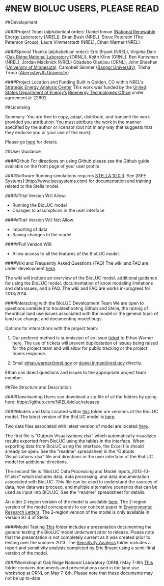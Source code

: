 #NEW BIOLUC USERS, PLEASE READ
==============================
##Development

####Project Team (alphabetical order): 
Daniel Inman ([National Renewable Energy Laboratory](http://www.nrel.gov/) [NREL]), Brian Bush (NREL), Steve Peterson (The Peterson Group), Laura Vimmerstadt (NREL), Ethan Warner (NREL)

####Special Thanks (alphabetical order):
Eric Bryant (NREL), Virginia Dale ([Oak Ridge National Laboratory](http://www.ornl.gov/) [ORNL]), Keith Kline (ORNL), Ben Kuntsman (NREL), Jordan Macknick (NREL)
Gbadebo Oladosu (ORNL), John Sheehan ([University of Minnesota](http://www1.umn.edu/twincities/index.html)), Campbell Skinner ([Bangor University](http://www.bangor.ac.uk/)), Trisha Troop ([Aberystwyth University](http://www.aber.ac.uk/en/)) 

####Project Location and Funding
Built in Golden, CO within NREL's [Strategic Energy Analysis Center](http://www.nrel.gov/analysis/about_office.html)
This work was funded by the [United States Department of Energy’s](http://energy.gov/) [Bioenergy Technologies Office](http://www1.eere.energy.gov/bioenergy/) under agreement #: 22692

##Licensing

Summary: You are free to copy, adapt, distribute, and transmit the work provided you attribution. You must attribute the work in the manner specified by the author or licensor (but not in any way that suggests that they endorse you or your use of the work).

Please go [here](http://creativecommons.org/licenses/by-sa/3.0/) for details.

##User Guidance

####Github
For directions on using Github please see the Github guide available on the front page of your user profile.

####Software
Running simulations requires [STELLA 10.0.3](http://www.iseesystems.com/softwares/Education/StellaSoftware.aspx).
See [ISEE Systems] (http://www.iseesystems.com) for documentation and training related to the Stella model.

#####Trial Version Will Allow:
-	Running the BioLUC model
-	Changes to assumptions in the user interface

#####Trail Version Will Not Allow:
-	Importing of data
-	Saving  changes to the model 

#####Full Version Will:
-	Allow access to all the features of the BioLUC model.

####Wiki and Frequently Asked Questions (FAQ)
The wiki and FAQ are under development [here](https://github.com/NREL/bioluc/wiki).

The wiki will include an overview of the BioLUC model, additional guidance for using the BioLUC model, documentation of know modeling limitations and data issues, and a FAQ.
The wiki and FAQ are works in-progress for 2013/2014. 

####Interacting with the BioLUC Development Team
We are open to questions unrelated to troubleshooting Github and Stella, the raising of theoritical land use issues associated with the model or the general topic of land use change, and documenting model bugs.

Options for interactions with the project team:

1.	Our prefered method is submission of an issue [ticket](https://github.com/NREL/bioluc/issues?direction=desc&sort=updated&state=open) to Ethan Warner [here]( https://github.com/NREL/bioluc/issues?direction=desc&sort=updated&state=open). The use of tickets will prevent duplicatation of issues being raised for the project team and will allow for public tracking or the project teams response.

2.	Email ethan.warner@nrel.gov or daniel.inman@nrel.gov directly.

Ethan can direct questions and issues to the appropriate project team member.

##File Structure and Description

####Downloading
Users can download a zip file of all the folders by going here: https://github.com/NREL/bioluc/releases

####Models and Data
Located within [this](https://github.com/NREL/bioluc/tree/master/Model%20and%20Data) folder are versions of the BioLUC model. The latest version of the BioLUC model is [here]( https://github.com/NREL/bioluc/tree/master/Model%20and%20Data/19-Region%20Model).

Two data files associated with latest version of model are located [here]( https://github.com/NREL/bioluc/tree/master/Model%20and%20Data/19-Region%20Model/data). 

The first file is “Outputs Visualizations.xlsx” which automatically visualizes results exported from BioLUC using the tables in the interface. When exporting data from BioLUC using the interface, the Excel file should already be open. See the “readme” spreadsheet in the “Outputs Visualizations.xlsx” file and directions in the user interface of the BioLUC model for additional directions.

The second file is “BioLUC Data Processing and Model Inputs_2013-10-01.xlsx“ which includes data, data processing, and data documentation associated with BioLUC. This file can be used to understand the sources of data, how data was proceed, and multiple alternative scenarios that can be used as input into BIOLUC. See the “readme” spreadsheet for details.

An older 2-region version of the model is available [here]( https://github.com/NREL/bioluc/tree/master/Model%20and%20Data/Old%202-Region%20Model). The 2-region version of the model corresponds to our concept paper in [Environmental Research Letters](http://iopscience.iop.org/1748-9326/8/1/015003). The 2-region version of the model is only available in version 9.1.4 of Stella.

####Model Testing
[This](https://github.com/NREL/bioluc/tree/master/Model%20Testing) folder includes a presentation documenting the general testing the BioLUC model underwent prior to release. Please note that the presentation is not completely current as it was created prior to testing over the summer 2013.
The [Sensitivity Analysis](https://github.com/NREL/bioluc/tree/master/Model%20Testing/Senstivity%20Analysis) folder includes a report and sensitivity analysis completed by Eric Bryant using a semi-final version of the model.

####Workshop at Oak Ridge National Laboratory (ORNL) May 7-8th
[This](https://github.com/NREL/bioluc/tree/master/Workshop%20at%20ORNL%20May%207-8th) folder contains documents and presentations used in the land use workshop at ORNL on May 7-8th.
Please note that these documents may not be up to-date.
